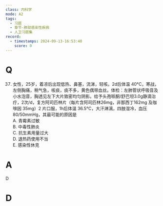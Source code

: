 ```yaml
---
class: 内科学
mode: A2
tags:
  - 习题
  - 章节-肺部感染性疾病
  - 人卫习题集
record:
  - timestamps: 2024-09-13-16:53:40
    score: 0
---
```


# Q
37. 女性，25岁，着凉后出现低热、鼻塞，流涕，轻咳。2d后体温 40°C，寒战，左侧胸痛，稍气急，咳痰，痰不多，黄色偶带血丝。体检：左肺管状呼吸音及小水泡音，胸透见左下大片致密均匀阴影。给予头孢哌酮/舒巴坦3.0g静滴治疗，2次/d，复方阿司匹林片（每片含阿司匹林26mg，非那西丁162mg 及咖啡因 35mg）2 片口服，1h后体温 36.5°C，大汗淋漓，四肢湿冷，血压 80/50mmHg，其最可能的原因是  
A. 青霉素过敏  
B. 中毒性肺炎  
C. 抗生素用量过大  
D. 退热药使用不当  
E. 感染性休克
# A
D
# D
